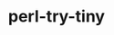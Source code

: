 ---
title: "perl-try-tiny"
layout: cache
categories: [package, develop-2025-01-12]
meta: {"versions": ["0.31"], "compilers": ["gcc@=11.1.0", "gcc@=11.4.0"], "oss": ["ubuntu20.04", "ubuntu22.04"], "platforms": ["linux"], "targets": ["x86_64_v3"], "stacks": ["data-vis-sdk", "e4s", "hep", "root"], "num_specs": 2, "num_specs_by_stack": {"data-vis-sdk": 1, "root": 2, "hep": 1, "e4s": 1}}
spec_details: [{"hash": "lqpszjz2cwvzlmpqxce3sjobjcrfnrg4", "compiler": "gcc@=11.1.0", "versions": ["0.31"], "os": "ubuntu20.04", "platform": "linux", "target": "x86_64_v3", "variants": ["build_system=perl"], "stacks": ["data-vis-sdk", "root"], "size": "-", "tarball": "https://binaries.spack.io/develop-2025-01-12/build_cache/linux-ubuntu20.04-x86_64_v3/gcc-11.1.0/perl-try-tiny-0.31/linux-ubuntu20.04-x86_64_v3-gcc-11.1.0-perl-try-tiny-0.31-lqpszjz2cwvzlmpqxce3sjobjcrfnrg4.spack"}, {"hash": "7lwwegu23mhu2jdebbfdo5aynfke7uzv", "compiler": "gcc@=11.4.0", "versions": ["0.31"], "os": "ubuntu22.04", "platform": "linux", "target": "x86_64_v3", "variants": ["build_system=perl"], "stacks": ["hep", "root", "e4s"], "size": "-", "tarball": "https://binaries.spack.io/develop-2025-01-12/build_cache/linux-ubuntu22.04-x86_64_v3/gcc-11.4.0/perl-try-tiny-0.31/linux-ubuntu22.04-x86_64_v3-gcc-11.4.0-perl-try-tiny-0.31-7lwwegu23mhu2jdebbfdo5aynfke7uzv.spack"}]
---